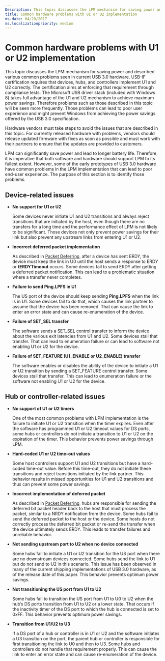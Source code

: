 ```yaml
---
Description: This topic discusses the LPM mechanism for saving power and described various common problems seen in current USB 3.0 hardware.
title: Common hardware problems with U1 or U2 implementation
ms.date: 04/20/2017
ms.localizationpriority: medium
---
```


# Common hardware problems with U1 or U2 implementation


This topic discusses the LPM mechanism for saving power and described various common problems seen in current USB 3.0 hardware. USB-IF certification requires that devices, hubs, and controllers implement U1 and U2 correctly. The certification aims at enforcing that requirement through compliance tests. The Microsoft USB driver stack (included with Windows 8) takes full advantage of the U1 and U2 mechanism to achieve maximum power savings. Therefore problems such as those described in this topic will be seen more frequently. Those problems can lead to poor user experience and might prevent Windows from achieving the power savings offered by the USB 3.0 specification.

Hardware vendors must take steps to avoid the issues that are described in this topic. For currently released hardware with problems, vendors should release updated firmware with fixes as soon as possible and must work with their partners to ensure that the updates are provided to customers.

LPM can significantly save power and lead to longer battery life. Therefore, it is imperative that both software and hardware should support LPM to its fullest extent. However, some of the early prototypes of USB 3.0 hardware have common problems in the LPM implementation that can lead to poor end-user experience. The purpose of this section is to identify those problems.

## Device-related issues


-   **No support for U1 or U2**

    Some devices never initiate U1 and U2 transitions and always reject transitions that are initiated by the host, even though there are no transfers for a long time and the performance effect of LPM is not likely to be significant. Those devices not only prevent power savings for their link but also prevent any upstream links from entering U1 or U2.

-   **Incorrect deferred packet implementation**

    As described in [Packet Deferring](u1-and-u2-transitions.md#packet-deferring), after a device has sent ERDY, the device must keep the link in U0 until the host sends a response to ERDY or **tERDYTimeout** occurs. Some devices fail to send ERDY after getting a deferred packet notification. This can lead to a problematic situation where a transfer never completes.

-   **Failure to send Ping.LPFS in U1**

    The US port of the device should keep sending **Ping.LPFS** when the link is in U1. Some devices fail to do that, which causes the link partner to assume that the device has been removed. That can cause the link to enter an error state and can cause re-enumeration of the device.

-   **Failure of SET\_SEL transfer**

    The software sends a SET\_SEL control transfer to inform the device about the various exit latencies from U1 and U2. Some devices stall that transfer. That can lead to enumeration failure or can lead to software not enabling U1 or U2 for the device.

-   **Failure of SET\_FEATURE (U1\_ENABLE or U2\_ENABLE) transfer**

    The software enables or disables the ability of the device to initiate a U1 or U2 transition by sending a SET\_FEATURE control transfer. Some devices stall that transfer. This can lead to enumeration failure or the software not enabling U1 or U2 for the device.

## Hub or controller-related issues


-   **No support of U1 or U2 timers**

    One of the most common problems with LPM implementation is the failure to initiate U1 or U2 transition when the timer expires. Even after the software has programmed U1 or U2 timeout values for DS ports, some hubs or controllers do not initiate a transition to U1 or U2 on the expiration of the timer. This behavior prevents power savings through LPM.

-   **Hard-coded U1 or U2 time-out values**

    Some host controllers support U1 and U2 transitions but have a hard-coded time-out value. Before this time-out, they do not initiate these transitions and reject transitions initiated by the link partner. This behavior results in missed opportunities for U1 and U2 transitions and thus can prevent some power savings.

-   **Incorrect implementation of deferred packet**

    As described in [Packet Deferring](u1-and-u2-transitions.md#packet-deferring), hubs are responsible for sending the deferred bit packet header back to the host that must process the packet, similar to a NRDY notification from the device. Some hubs fail to send the deferred packet to the host or the device. Some hosts do not correctly process the deferred bit packet or re-send the transfer when the device ultimately sends ERDY. This leads to transfer failures and unreliable behavior.

-   **Not sending upstream port to U2 when no device connected**

    Some hubs fail to initiate a U1 or U2 transition for the US port when there are no downstream devices connected. Some hubs send the link to U1 but do not send to U2 in this scenario. This issue has been observed in many of the current shipping implementations of USB 3.0 hardware, as of the release date of this paper. This behavior prevents optimum power savings.

-   **Not transitioning the US port from U1 to U2**

    Some hubs fail to transition the US port from U1 to U0 to U2 when the hub’s DS ports transition from U1 to U2 or a lower state. That occurs if the inactivity timer of the DS port to which the hub is connected is set to 0xFF. This behavior prevents optimum power savings.

-   **Transition from U1/U2 to U3**

    If a DS port of a hub or controller is in U1 or U2 and the software initiates a U3 transition on the port, the parent hub or controller is responsible for first transitioning the link to U0 and then to U3. Some hubs and controllers do not handle that requirement properly. This can cause the link to enter an error state and can cause re-enumeration of the device.  

 

 




